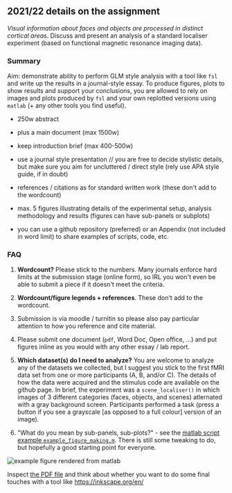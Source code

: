 ## 2021/22 details on the assignment

*Visual information about faces and objects are processed in distinct cortical areas*. Discuss and present an analysis of a standard localiser experiment (based on functional magnetic resonance imaging data).

### Summary

Aim: demonstrate ability to perform GLM style analysis with a tool like `fsl` and write up the results in a journal-style essay. To produce figures, plots to show results and support your conclusions, you are allowed to rely on images and plots produced by `fsl` and your own replotted versions using `matlab` (+ any other tools you find useful).  


- 250w abstract
- plus a main document (max 1500w)
- keep introduction brief (max 400-500w)
- use a journal style presentation // you are free to decide stylistic details, but make sure you aim for uncluttered / direct style (rely use APA style guide, if in doubt)
- references / citations as for standard written work (these don't add to the wordcount)
- max. 5 figures illustrating details of the experimental setup, analysis methodology and results (figures can have sub-panels or subplots)

- you can use a github repository (preferred) or an Appendix (not included in word limit) to share examples of scripts, code, etc.

### FAQ

1. **Wordcount?** Please stick to the numbers. Many journals enforce hard limits at the submission stage (online form), so IRL you won't even be able to submit a piece if it doesn't meet the criteria.

2. **Wordcount/figure legends + references**. These don't add to the wordcount.

3. Submission is via moodle / turnitin so please also pay particular attention to how you reference and cite material.

4. Please submit one document (`pdf`, Word Doc, Open office, ...) and put figures inline as you would with any other essay / lab report.

5. **Which dataset(s) do I need to analyze?** You are welcome to analyze any of the datasets we collected, but I suggest you stick to the first fMRI data set from one or more participants (A, B, and/or C). The details of how the data were acquired and the stimulus code are available on the github page. In brief, the experiment was a `scene_localiser()` in which images of 3 different categories (faces, objects, and scenes) atlernated with a gray background screen. Participants performed a task (press a button if you see a grayscale [as opposed to a full colour] version of an image).

6. "What do you mean by sub-panels, sub-plots?" - see the [matlab script example `example_figure_making.m`](example_figure_making.m). There is still some tweaking to do, but hopefully a good starting point for everyone.

![example figure rendered from matlab](figureWithReasonableSize.png)

Inspect [the PDF file](figureWithReasonableSize.pdf) and think about whether you want to do some final touches with a tool like https://inkscape.org/en/